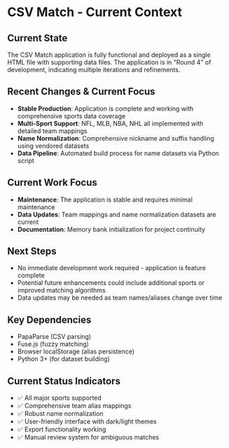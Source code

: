 # CSV Match - Current Context

## Current State
The CSV Match application is fully functional and deployed as a single HTML file with supporting data files. The application is in "Round 4" of development, indicating multiple iterations and refinements.

## Recent Changes & Current Focus
- **Stable Production**: Application is complete and working with comprehensive sports data coverage
- **Multi-Sport Support**: NFL, MLB, NBA, NHL all implemented with detailed team mappings
- **Name Normalization**: Comprehensive nickname and suffix handling using vendored datasets
- **Data Pipeline**: Automated build process for name datasets via Python script

## Current Work Focus
- **Maintenance**: The application is stable and requires minimal maintenance
- **Data Updates**: Team mappings and name normalization datasets are current
- **Documentation**: Memory bank initialization for project continuity

## Next Steps
- No immediate development work required - application is feature complete
- Potential future enhancements could include additional sports or improved matching algorithms
- Data updates may be needed as team names/aliases change over time

## Key Dependencies
- PapaParse (CSV parsing)
- Fuse.js (fuzzy matching)
- Browser localStorage (alias persistence)
- Python 3+ (for dataset building)

## Current Status Indicators
- ✅ All major sports supported
- ✅ Comprehensive team alias mappings
- ✅ Robust name normalization
- ✅ User-friendly interface with dark/light themes
- ✅ Export functionality working
- ✅ Manual review system for ambiguous matches